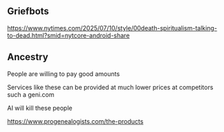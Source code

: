 

## Griefbots


https://www.nytimes.com/2025/07/10/style/00death-spiritualism-talking-to-dead.html?smid=nytcore-android-share

## Ancestry

People are willing to pay good amounts

Services like these can be provided at much lower prices at competitors such a geni.com

AI will kill these people

https://www.progenealogists.com/the-products